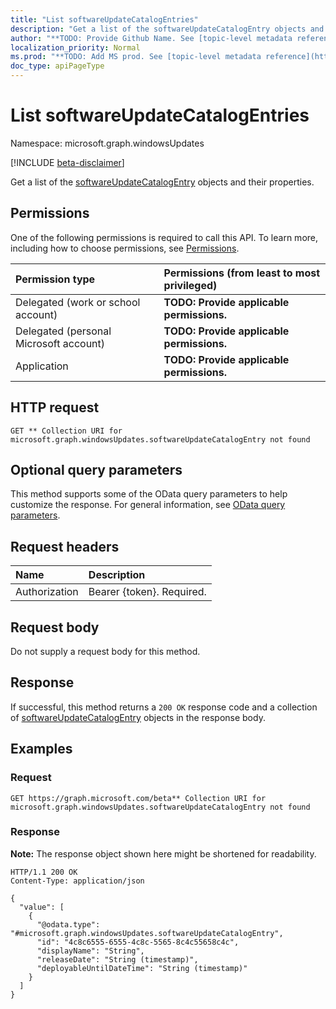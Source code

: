 ```yaml
---
title: "List softwareUpdateCatalogEntries"
description: "Get a list of the softwareUpdateCatalogEntry objects and their properties."
author: "**TODO: Provide Github Name. See [topic-level metadata reference](https://msgo.azurewebsites.net/add/document/guidelines/metadata.html#topic-level-metadata)**"
localization_priority: Normal
ms.prod: "**TODO: Add MS prod. See [topic-level metadata reference](https://msgo.azurewebsites.net/add/document/guidelines/metadata.html#topic-level-metadata)**"
doc_type: apiPageType
---
```


# List softwareUpdateCatalogEntries
Namespace: microsoft.graph.windowsUpdates

[!INCLUDE [beta-disclaimer](../../includes/beta-disclaimer.md)]

Get a list of the [softwareUpdateCatalogEntry](../resources/softwareupdatecatalogentry.md) objects and their properties.

## Permissions
One of the following permissions is required to call this API. To learn more, including how to choose permissions, see [Permissions](/graph/permissions-reference).

|Permission type|Permissions (from least to most privileged)|
|:---|:---|
|Delegated (work or school account)|**TODO: Provide applicable permissions.**|
|Delegated (personal Microsoft account)|**TODO: Provide applicable permissions.**|
|Application|**TODO: Provide applicable permissions.**|

## HTTP request

<!-- {
  "blockType": "ignored"
}
-->
``` http
GET ** Collection URI for microsoft.graph.windowsUpdates.softwareUpdateCatalogEntry not found
```

## Optional query parameters
This method supports some of the OData query parameters to help customize the response. For general information, see [OData query parameters](/graph/query-parameters).

## Request headers
|Name|Description|
|:---|:---|
|Authorization|Bearer {token}. Required.|

## Request body
Do not supply a request body for this method.

## Response

If successful, this method returns a `200 OK` response code and a collection of [softwareUpdateCatalogEntry](../resources/softwareupdatecatalogentry.md) objects in the response body.

## Examples

### Request
<!-- {
  "blockType": "request",
  "name": "list_softwareupdatecatalogentry"
}
-->
``` http
GET https://graph.microsoft.com/beta** Collection URI for microsoft.graph.windowsUpdates.softwareUpdateCatalogEntry not found
```


### Response
**Note:** The response object shown here might be shortened for readability.
<!-- {
  "blockType": "response",
  "truncated": true,
  "@odata.type": "Collection(microsoft.graph.windowsUpdates.softwareUpdateCatalogEntry)"
}
-->
``` http
HTTP/1.1 200 OK
Content-Type: application/json

{
  "value": [
    {
      "@odata.type": "#microsoft.graph.windowsUpdates.softwareUpdateCatalogEntry",
      "id": "4c8c6555-6555-4c8c-5565-8c4c55658c4c",
      "displayName": "String",
      "releaseDate": "String (timestamp)",
      "deployableUntilDateTime": "String (timestamp)"
    }
  ]
}
```

